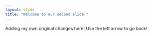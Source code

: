 ```yaml
---
layout: slide
title: "Welcome to our second slide!"
---
```

Adding my own original changes here!
Use the left arrow to go back!
